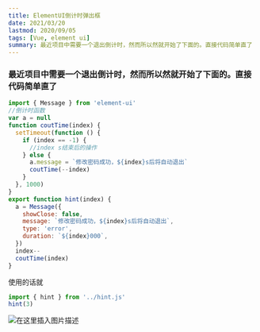 ```yaml
---
title: ElementUI倒计时弹出框
date: 2021/03/20
lastmod: 2020/09/05
tags: [Vue, element ui]
summary: 最近项目中需要一个退出倒计时，然而所以然就开始了下面的。直接代码简单直了
---
```


### 最近项目中需要一个退出倒计时，然而所以然就开始了下面的。直接代码简单直了

```javascript
import { Message } from 'element-ui'
//倒计时函数
var a = null
function coutTime(index) {
  setTimeout(function () {
    if (index == -1) {
      //index s结束后的操作
    } else {
      a.message = `修改密码成功，${index}s后将自动退出`
      coutTime(--index)
    }
  }, 1000)
}
export function hint(index) {
  a = Message({
    showClose: false,
    message: `修改密码成功，${index}s后将自动退出`,
    type: 'error',
    duration: `${index}000`,
  })
  index--
  coutTime(index)
}
```

使用的话就

```javascript
import { hint } from '../hint.js'
hint(3)
```

![在这里插入图片描述](https://img-blog.csdnimg.cn/20210121105711888.png?x-oss-process=image/watermark,type_ZmFuZ3poZW5naGVpdGk,shadow_10,text_aHR0cHM6Ly9ibG9nLmNzZG4ubmV0L3FxXzQzNDkwMzcy,size_16,color_FFFFFF,t_70)
